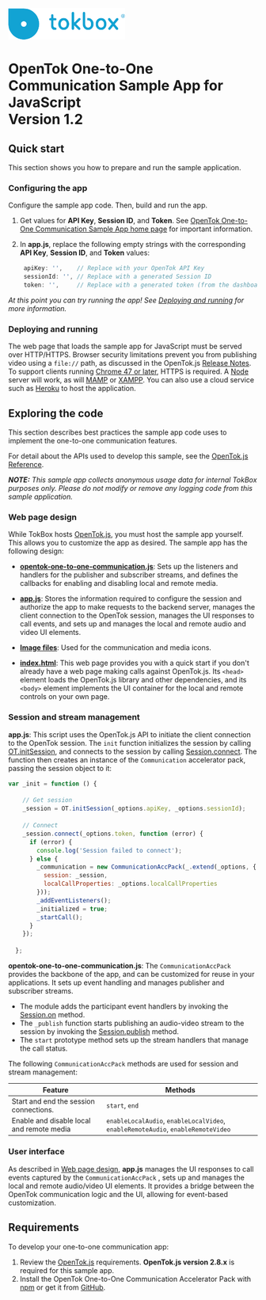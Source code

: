 ![logo](../tokbox-logo.png)

# OpenTok One-to-One Communication Sample App for JavaScript<br/>Version 1.2

## Quick start

This section shows you how to prepare and run the sample application.

### Configuring the app

Configure the sample app code. Then, build and run the app.

1. Get values for **API Key**, **Session ID**, and **Token**. See [OpenTok One-to-One Communication Sample App home page](../README.md) for important information.

2. In **app.js**, replace the following empty strings with the corresponding **API Key**, **Session ID**, and **Token** values:


   ```javascript
    apiKey: '',    // Replace with your OpenTok API Key
    sessionId: '', // Replace with a generated Session ID
    token: '',     // Replace with a generated token (from the dashboard or using an OpenTok server SDK)
   ```

_At this point you can try running the app! See [Deploying and running](#deploying-and-running) for more information._


### Deploying and running

The web page that loads the sample app for JavaScript must be served over HTTP/HTTPS. Browser security limitations prevent you from publishing video using a `file://` path, as discussed in the OpenTok.js [Release Notes](https://www.tokbox.com/developer/sdks/js/release-notes.html#knownIssues). To support clients running [Chrome 47 or later](https://groups.google.com/forum/#!topic/discuss-webrtc/sq5CVmY69sc), HTTPS is required. A [Node](https://nodejs.org/en/) server will work, as will [MAMP](https://www.mamp.info/) or [XAMPP](https://www.apachefriends.org/index.html).  You can also use a cloud service such as [Heroku](https://www.heroku.com/) to host the application.



## Exploring the code

This section describes best practices the sample app code uses to implement the one-to-one communication features.

For detail about the APIs used to develop this sample, see the [OpenTok.js Reference](https://tokbox.com/developer/sdks/js/reference/).

_**NOTE:** This sample app collects anonymous usage data for internal TokBox purposes only. Please do not modify or remove any logging code from this sample application._

### Web page design

While TokBox hosts [OpenTok.js](https://tokbox.com/developer/sdks/js/), you must host the sample app yourself. This allows you to customize the app as desired. The sample app has the following design:

* **[opentok-one-to-one-communication.js](./public/js/components/opentok-one-to-one-communication.js)**:  Sets up the listeners and handlers for the publisher and subscriber streams, and defines the callbacks for enabling and disabling local and remote media.

* **[app.js](./public/js/app.js)**: Stores the information required to configure the session and authorize the app to make requests to the backend server, manages the client connection to the OpenTok session, manages the UI responses to call events, and sets up and manages the local and remote audio and video UI elements.

* **[Image files](./public/images)**: Used for the communication and media icons.

* **[index.html](./public/index.html)**: This web page provides you with a quick start if you don't already have a web page making calls against OpenTok.js. Its `<head>` element loads the OpenTok.js library and other dependencies, and its `<body>` element implements the UI container for the local and remote controls on your own page.


### Session and stream management

**app.js**: This script uses the OpenTok.js API to initiate the client connection to the OpenTok session. The `init` function initializes the session by calling [OT.initSession](https://tokbox.com/developer/sdks/js/reference/OT.html#initSession), and connects to the session by calling [Session.connect](https://tokbox.com/developer/sdks/js/reference/Session.html#connect). The function then creates an instance of the `Communication` accelerator pack,  passing the session object to it:

```javascript
var _init = function () {

    // Get session
    _session = OT.initSession(_options.apiKey, _options.sessionId);

    // Connect
    _session.connect(_options.token, function (error) {
      if (error) {
        console.log('Session failed to connect');
      } else {
        _communication = new CommunicationAccPack(_.extend(_options, {
          session: _session,
          localCallProperties: _options.localCallProperties
        }));
        _addEventListeners();
        _initialized = true;
        _startCall();
      }
    });

  };
```

**opentok-one-to-one-communication.js**: The `CommunicationAccPack` provides the backbone of the app, and can be customized for reuse in your applications. It sets up event handling and manages publisher and subscriber streams.

   - The module adds the participant event handlers by invoking the [Session.on](https://tokbox.com/developer/sdks/js/reference/Session.html#on) method.
   - The `_publish` function starts publishing an audio-video stream to the session by invoking the [Session.publish](https://tokbox.com/developer/sdks/js/reference/Session.html#publish) method.
   - The `start` prototype method sets up the stream handlers that manage the call status.



The following `CommunicationAccPack` methods are used for session and stream management:

| Feature        | Methods  |
| ------------- | ------------- |
| Start and end the session connections.   | `start`, `end` |
| Enable and disable local and remote media | `enableLocalAudio`, `enableLocalVideo`, `enableRemoteAudio`, `enableRemoteVideo`  |



### User interface

As described in [Web page design](#web-page-design), **app.js** manages the UI responses to call events captured by the `CommunicationAccPack` , sets up and manages the local and remote audio/video UI elements. It provides a bridge between the OpenTok communication logic and the UI, allowing for event-based customization.


## Requirements

To develop your one-to-one communication app:

1. Review the [OpenTok.js](https://tokbox.com/developer/sdks/js/) requirements. **OpenTok.js version 2.8.x** is required for this sample app.
1. Install the OpenTok One-to-One Communication Accelerator Pack with [npm](https://www.npmjs.com/package/opentok-one-to-one-communication) or get it from [GitHub](https://github.com/opentok/one-to-one-sample-apps/blob/master/js/public/js/components/opentok-one-to-one-communication.js).
